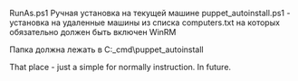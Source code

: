 RunAs.ps1 Ручная установка на текущей машине
puppet_autoinstall.ps1 - установка на удаленные машины из списка computers.txt на которых обязательно должен быть включен WinRM

Папка должна лежать в C:\_cmd\puppet_autoinstall

That place - just a simple for normally instruction. In future.
